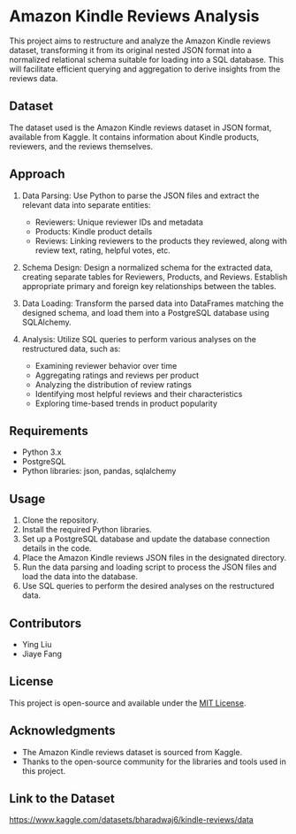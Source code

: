 # Amazon Kindle Reviews Analysis

This project aims to restructure and analyze the Amazon Kindle reviews dataset, transforming it from its original nested JSON format into a normalized relational schema suitable for loading into a SQL database. This will facilitate efficient querying and aggregation to derive insights from the reviews data.

## Dataset

The dataset used is the Amazon Kindle reviews dataset in JSON format, available from Kaggle. It contains information about Kindle products, reviewers, and the reviews themselves.

## Approach

1. Data Parsing: Use Python to parse the JSON files and extract the relevant data into separate entities:
   - Reviewers: Unique reviewer IDs and metadata
   - Products: Kindle product details
   - Reviews: Linking reviewers to the products they reviewed, along with review text, rating, helpful votes, etc.

2. Schema Design: Design a normalized schema for the extracted data, creating separate tables for Reviewers, Products, and Reviews. Establish appropriate primary and foreign key relationships between the tables.

3. Data Loading: Transform the parsed data into DataFrames matching the designed schema, and load them into a PostgreSQL database using SQLAlchemy.

4. Analysis: Utilize SQL queries to perform various analyses on the restructured data, such as:
   - Examining reviewer behavior over time
   - Aggregating ratings and reviews per product
   - Analyzing the distribution of review ratings
   - Identifying most helpful reviews and their characteristics
   - Exploring time-based trends in product popularity

## Requirements

- Python 3.x
- PostgreSQL
- Python libraries: json, pandas, sqlalchemy

## Usage

1. Clone the repository.
2. Install the required Python libraries.
3. Set up a PostgreSQL database and update the database connection details in the code.
4. Place the Amazon Kindle reviews JSON files in the designated directory.
5. Run the data parsing and loading script to process the JSON files and load the data into the database.
6. Use SQL queries to perform the desired analyses on the restructured data.

## Contributors

- Ying Liu
- Jiaye Fang

## License

This project is open-source and available under the [MIT License](https://opensource.org/licenses/MIT).

## Acknowledgments

- The Amazon Kindle reviews dataset is sourced from Kaggle.
- Thanks to the open-source community for the libraries and tools used in this project.

## Link to the Dataset
https://www.kaggle.com/datasets/bharadwaj6/kindle-reviews/data
